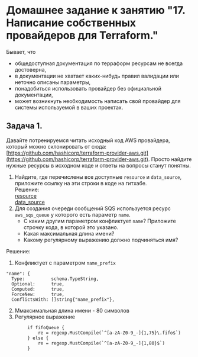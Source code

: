 # Домашнее задание к занятию "17. Написание собственных провайдеров для Terraform."

Бывает, что 
* общедоступная документация по терраформ ресурсам не всегда достоверна,
* в документации не хватает каких-нибудь правил валидации или неточно описаны параметры,
* понадобиться использовать провайдер без официальной документации,
* может возникнуть необходимость написать свой провайдер для системы используемой в ваших проектах.   

## Задача 1. 
Давайте потренируемся читать исходный код AWS провайдера, который можно склонировать от сюда: 
[https://github.com/hashicorp/terraform-provider-aws.git](https://github.com/hashicorp/terraform-provider-aws.git).
Просто найдите нужные ресурсы в исходном коде и ответы на вопросы станут понятны.  


1. Найдите, где перечислены все доступные `resource` и `data_source`, приложите ссылку на эти строки в коде на 
гитхабе.   
Решение:  
[resource](https://github.com/Lepisok/devops-netology/blob/69b895f9a004bef974e8da48a4a73fe5e5aa123e/2_Virtualization%2C%20database%2C%20terraform/07-terraform-06-providers/terraform-provider-aws-main/internal/provider/provider.go#L944)  
[data_source](https://github.com/Lepisok/devops-netology/blob/69b895f9a004bef974e8da48a4a73fe5e5aa123e/2_Virtualization%2C%20database%2C%20terraform/07-terraform-06-providers/terraform-provider-aws-main/internal/provider/provider.go#L419)
2. Для создания очереди сообщений SQS используется ресурс `aws_sqs_queue` у которого есть параметр `name`. 
    * С каким другим параметром конфликтует `name`? Приложите строчку кода, в которой это указано.
    * Какая максимальная длина имени? 
    * Какому регулярному выражению должно подчиняться имя? 

Решение:  
1. Конфликтует с параметром `name_prefix`
```
"name": {
  Type:          schema.TypeString,
  Optional:      true,
  Computed:      true,
  ForceNew:      true,
  ConflictsWith: []string{"name_prefix"},
```  
2. Ммаксимальная длина имени - 80 символов
3. Регулярное выражение  
```
		if fifoQueue {
			re = regexp.MustCompile(`^[a-zA-Z0-9_-]{1,75}\.fifo$`)
		} else {
			re = regexp.MustCompile(`^[a-zA-Z0-9_-]{1,80}$`)
		}

```